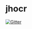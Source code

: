 # jhocr

[![Gitter](https://badges.gitter.im/Join%20Chat.svg)](https://gitter.im/ossdevs/jhocr?utm_source=badge&utm_medium=badge&utm_campaign=pr-badge&utm_content=badge)
